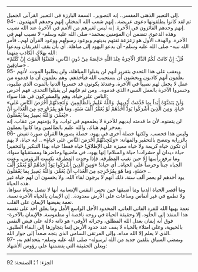 ------------------------------------------------------------------------

إلى التعبير الذهني المفسر.. إنه التصوير.. السمة البارزة في التعبير
القرآني الجميل.  
94- ثم لقد كانوا يطلقونها دعوى عريضة.. إنهم شعب الله المختار. إنهم وحدهم
المهتدون. إنهم وحدهم الفائزون في الآخرة. إنه ليس لغيرهم من الأمم في
الآخرة عند الله نصيب.  
وهذه الدعوى تتضمن أن المؤمنين بمحمد- صلى الله عليه وسلم- لا نصيب لهم في
الآخرة. والهدف الأول هو زعزعة ثقتهم بدينهم وبوعود رسولهم ووعود القرآن
لهم.. فأمر الله نبيه- صلى الله عليه وسلم- أن يدعو اليهود إلى مباهلة. أي
بأن يقف الفريقان ويدعوا الله بهلاك الكاذب منهما:  
«قُلْ: إِنْ كانَتْ لَكُمُ الدَّارُ الْآخِرَةُ عِنْدَ اللَّهِ خالِصَةً مِنْ دُونِ النَّاسِ، فَتَمَنَّوُا الْمَوْتَ
إِنْ كُنْتُمْ صادِقِينَ» .  
95- ويعقب على هذا التحدي بتقرير أنهم لن يقبلوا المباهلة، ولن يطلبوا
الموت. لأنهم يعلمون أنهم كاذبون ويخشون أن يستجيب الله فيأخذهم. وهم
يعلمون أن ما قدموه من عمل لا يجعل لهم نصيباً في الآخرة. وعندئذ يكونون قد
خسروا الدنيا بالموت الذي طلبوه، وخسروا الآخرة بالعمل السيء الذي قدموه..
ومن ثم فإنهم لن يقبلوا التحدي. فهم أحرص الناس على حياة. وهم والمشركون في
هذا سواء:  
«وَلَنْ يَتَمَنَّوْهُ أَبَداً بِما قَدَّمَتْ أَيْدِيهِمْ. وَاللَّهُ عَلِيمٌ بِالظَّالِمِينَ. وَلَتَجِدَنَّهُمْ أَحْرَصَ
النَّاسِ عَلى حَياةٍ. وَمِنَ الَّذِينَ أَشْرَكُوا يَوَدُّ أَحَدُهُمْ لَوْ يُعَمَّرُ أَلْفَ سَنَةٍ. وَما هُوَ
بِمُزَحْزِحِهِ مِنَ الْعَذابِ أَنْ يُعَمَّرَ، وَاللَّهُ بَصِيرٌ بِما يَعْمَلُونَ» .  
لن يتمنوه. لأن ما قدمته أيديهم للآخرة لا يطمعهم في ثواب، ولا يؤمنهم من
عقاب. إنه مدخر لهم هناك، والله عليم بالظالمين وما كانوا يعملون.  
96- وليس هذا فحسب. ولكنها خصلة أخرى في يهود، خصلة يصورها القرآن صورة
تفيض بالزراية وتنصح بالتحقير والمهانة: «وَلَتَجِدَنَّهُمْ أَحْرَصَ النَّاسِ عَلى حَياةٍ» ..
أية حياة، لا يهم أن تكون حياة كريمة ولا حياة مميزة على الإطلاق! حياة
فقط! حياة بهذا التنكير والتحقير! حياة ديدان أو حشرات! حياة والسلام! إنها
يهود، في ماضيها وحاضرها ومستقبلها سواء. وما ترفع رأسها إلا حين تغيب
المطرقة. فإذا وجدت المطرقة نكست الرؤوس، وعنت الجباه جبناً وحرصاً على
الحياة.. أي حياة! «وَمِنَ الَّذِينَ أَشْرَكُوا يَوَدُّ أَحَدُهُمْ لَوْ يُعَمَّرُ أَلْفَ سَنَةٍ، وَما هُوَ
بِمُزَحْزِحِهِ مِنَ الْعَذابِ أَنْ يُعَمَّرَ، وَاللَّهُ بَصِيرٌ بِما يَعْمَلُونَ» ..  
يود أحدهم لو يعمر ألف سنة. ذلك أنهم لا يرجون لقاء الله، ولا يحسون أن لهم
حياة غير هذه الحياة.  
وما أقصر الحياة الدنيا وما أضيقها حين تحس النفس الإنسانية أنها لا تتصل
بحياة سواها، ولا تطمع في غير أنفاس وساعات على الأرض معدودة.. إن الإيمان
بالحياة الآخرة نعمة. نعمة يفيضها الإيمان على القلب.  
نعمة يهبها الله للفرد الفاني العاني. المحدود الأجل الواسع الأمل وما يغلق
أحد على نفسه هذا المنفذ إلى الخلود، إلا وحقيقة الحياة في روحه ناقصة أو
مطموسة. فالإيمان بالآخرة- فوق أنه إيمان بعدل الله المطلق، وجزائه الأوفى-
هو ذاته دلالة على فيض النفس بالحيوية، وعلى امتلاء بالحياة لا يقف عند
حدود الأرض إنما يتجاوزها إلى البقاء الطليق، الذي لا يعلم إلا الله مداه،
وإلى المرتقى السامي الذي يتجه صعداً إلى جوار الله.  
97- ويمضي السياق بتلقين جديد من الله لرسوله- صلى الله عليه وسلم- يتحداهم
به، ويعلن الحقيقة التي يتضمنها على رؤوس الأشهاد:

------------------------------------------------------------------------

الجزء: 1 ¦ الصفحة: 92
